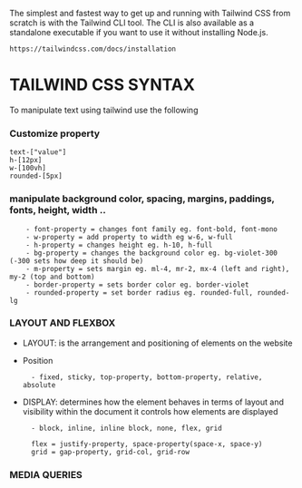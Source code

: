 The simplest and fastest way to get up and running with Tailwind CSS from scratch is with the Tailwind CLI tool. The CLI is also available as a standalone executable if you want to use it without installing Node.js.

    https://tailwindcss.com/docs/installation

# TAILWIND CSS SYNTAX

To manipulate text using tailwind use the following

### Customize property

    text-["value"]
    h-[12px]
    w-[100vh]
    rounded-[5px]

### manipulate background color, spacing, margins, paddings, fonts, height, width ..

        - font-property = changes font family eg. font-bold, font-mono
        - w-property = add property to width eg w-6, w-full
        - h-property = changes height eg. h-10, h-full
        - bg-property = changes the background color eg. bg-violet-300 (-300 sets how deep it should be)
        - m-property = sets margin eg. ml-4, mr-2, mx-4 (left and right), my-2 (top and bottom)
        - border-property = sets border color eg. border-violet
        - rounded-property = set border radius eg. rounded-full, rounded-lg

### LAYOUT AND FLEXBOX

- LAYOUT:
  is the arrangement and positioning of elements on the website

* Position

        - fixed, sticky, top-property, bottom-property, relative, absolute

- DISPLAY:
  determines how the element behaves in terms of layout and visibility within the document
  it controls how elements are displayed

        - block, inline, inline block, none, flex, grid

        flex = justify-property, space-property(space-x, space-y)
        grid = gap-property, grid-col, grid-row

### MEDIA QUERIES
